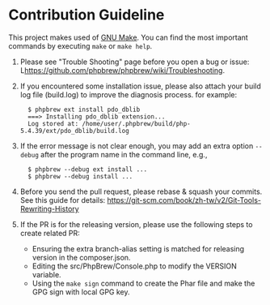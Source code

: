 Contribution Guideline
=======================

This project makes used of [GNU Make](https://www.gnu.org/software/make/). You can find the most
important commands by executing `make` or `make help`.

1. Please see "Trouble Shooting" page before you open a bug or issue:
   L<https://github.com/phpbrew/phpbrew/wiki/Troubleshooting>.
2. If you encountered some installation issue, please also attach your build log file (build.log) to improve the diagnosis process. for example:

         $ phpbrew ext install pdo_dblib
         ===> Installing pdo_dblib extension...
         Log stored at: /home/user/.phpbrew/build/php-5.4.39/ext/pdo_dblib/build.log

3. If the error message is not clear enough, you may add an extra option `--debug` after the program name in the command line, e.g.,

         $ phpbrew --debug ext install ...
         $ phpbrew --debug install ...
4. Before you send the pull request, please rebase & squash your commits. See this guide for details:  https://git-scm.com/book/zh-tw/v2/Git-Tools-Rewriting-History

5. If the PR is for the releasing version, please use the following steps to create related PR:

    - Ensuring the extra branch-alias setting is matched for releasing version in the composer.json.
    - Editing the src/PhpBrew/Console.php to modify the VERSION variable.
    - Using the `make sign` command to create the Phar file and make the GPG sign with local GPG key.
